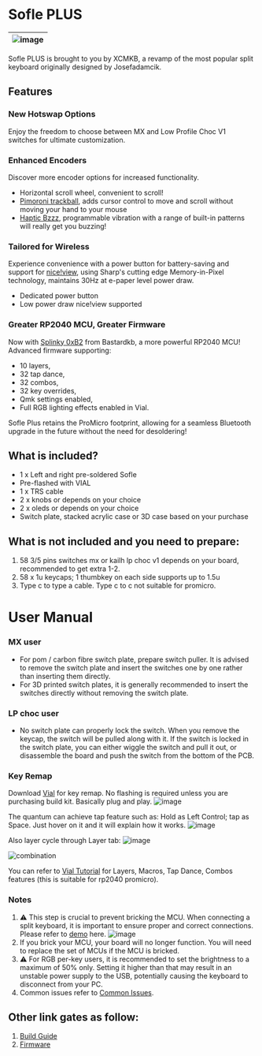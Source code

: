 # Sofle PLUS


|![image](https://github.com/superxc3/xcmkb/assets/79617315/bd81dc8d-9970-4951-b874-163cdaebc7bc)|
|:--:|

Sofle PLUS is brought to you by XCMKB, a revamp of the most popular split keyboard originally designed by Josefadamcik.

## Features

###  New Hotswap Options
Enjoy the freedom to choose between MX and Low Profile Choc V1 switches for ultimate customization.

###  Enhanced Encoders
Discover more encoder options for increased functionality.
- Horizontal scroll wheel, convenient to scroll!
- [Pimoroni trackball](https://shop.pimoroni.com/products/trackball-breakout?variant=27672765038675), adds cursor control to move and scroll without moving your hand to your mouse
- [Haptic Bzzz](https://shop.pimoroni.com/products/drv2605l-linear-actuator-haptic-breakout?variant=27859486867539), programmable vibration with a range of built-in patterns will really get you buzzing!

###  Tailored for Wireless
Experience convenience with a power button for battery-saving and support for [nice!view](https://nicekeyboards.com/nice-view/), using Sharp's cutting edge Memory-in-Pixel technology, maintains 30Hz at e-paper level power draw. 
- Dedicated power button
- Low power draw nice!view supported

### Greater RP2040 MCU, Greater Firmware
Now with [Splinky 0xB2](https://github.com/Bastardkb/Splinky) from Bastardkb, a more powerful RP2040 MCU! Advanced firmware supporting:
- 10 layers,
- 32 tap dance,
- 32 combos,
- 32 key overrides,
- Qmk settings enabled, 
- Full RGB lighting effects enabled in Vial.

Sofle Plus retains the ProMicro footprint, allowing for a seamless Bluetooth upgrade in the future without the need for desoldering!

## What is included?
- 1 x Left and right pre-soldered Sofle
- Pre-flashed with VIAL
- 1 x TRS cable
- 2 x knobs or depends on your choice
- 2 x oleds or depends on your choice
- Switch plate, stacked acrylic case or 3D case based on your purchase

## What is not included and you need to prepare:
1. 58 3/5 pins switches mx or kailh lp choc v1 depends on your board, recommended to get extra 1-2. 
2. 58 x 1u keycaps; 1 thumbkey on each side supports up to 1.5u
3. Type c to type a cable. Type c to c not suitable for promicro.
   
# User Manual
### MX user
- For pom / carbon fibre switch plate, prepare switch puller. It is advised to remove the switch plate and insert the switches one by one rather than inserting them directly.
- For 3D printed switch plates, it is generally recommended to insert the switches directly without removing the switch plate.

### LP choc user
- No switch plate can properly lock the switch. When you remove the keycap, the switch will be pulled along with it. If the switch is locked in the switch plate, you can either wiggle the switch and pull it out, or disassemble the board and push the switch from the bottom of the PCB.

### Key Remap
Download [Vial](https://get.vial.today/download/) for key remap. No flashing is required unless you are purchasing build kit. Basically plug and play. 
![image](https://github.com/superxc3/xcmkb/assets/79617315/b52e9b8e-1c53-4f9f-836d-1c9b244849fb)

The quantum can achieve tap feature such as: Hold as Left Control; tap as Space. Just hover on it and it will explain how it works.
![image](https://user-images.githubusercontent.com/79617315/208881636-7c6481e0-e320-4ad1-b727-bb4b7e0616f4.png)

Also layer cycle through Layer tab:
![image](https://user-images.githubusercontent.com/79617315/208881348-fc678b95-c729-4dff-94a2-946d5032845c.png)

![combination](https://github.com/superxc3/xcmkb/assets/79617315/f9fdb327-4391-46f2-a700-533f6dd97be1)


You can refer to [Vial Tutorial](https://get.vial.today/manual/) for Layers, Macros, Tap Dance, Combos features (this is suitable for rp2040 promicro). 

### Notes
1. :warning: This step is crucial to prevent bricking the MCU. When connecting a split keyboard, it is important to ensure proper and correct connections. Please refer to [demo](https://www.instagram.com/tv/CdpYrWBJuD9/?igshid=YmMyMTA2M2Y=) here.
![image](https://user-images.githubusercontent.com/79617315/204213627-3c877043-aae7-45f9-804b-e50d5ad57624.png)
3. If you brick your MCU, your board will no longer function. You will need to replace the set of MCUs if the MCU is bricked.
4. :warning: For RGB per-key users, it is recommended to set the brightness to a maximum of 50% only. Setting it higher than that may result in an unstable power supply to the USB, potentially causing the keyboard to disconnect from your PC.
3. Common issues refer to [Common Issues](https://github.com/superxc3/xcmkb/blob/main/list%20of%20guide/common%20issues.md).

## Other link gates as follow:
1. [Build Guide](https://github.com/superxc3/xcmkb/blob/main/list%20of%20items/list%20of%20keyboards/60percent/sofle/sofleplus/build%20guide.md)
2. [Firmware](https://github.com/superxc3/xcmkb/blob/main/list%20of%20items/list%20of%20keyboards/60percent/sofle/sofleplus/firmware.md)
